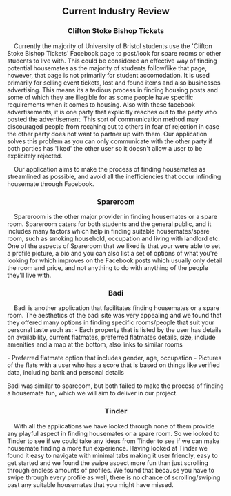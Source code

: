 <h2 align="center"> <b> Current Industry Review </b> </h2>

<h3 align="center"> <b> Clifton Stoke Bishop Tickets </b> </h3>

<p align="left">&nbsp;&nbsp;&nbsp;&nbsp;Currently the majority of University of Bristol students use the 'Clifton Stoke Bishop Tickets' Facebook page to post/look for spare rooms or other students to live with. This could be considered an effective way of finding potential housemates as the majority of students follow/like 
that page, however, that page is not primarily for student accomodation. It is used primarily for selling event tickets, lost and found items and also 
businesses advertising. This means its a tedious process in finding housing posts and some of which they are illegible for as some people have specific 
requirements when it comes to housing. Also with these facebook advertisements, it is one party that explicitly reaches out to the party who posted the 
advertisement. This sort of communication method may discouraged people from recahing out to others in fear of rejection in case the other party does not 
want to partner up with them. Our application solves this problem as you can only communicate with the other party if both parties has 'liked' the other 
user so it doesn't allow a user to be explicitely rejected.</p>
  
<p>&nbsp;&nbsp;&nbsp;&nbsp;Our application aims to make the process of finding housemates as streamlined as possible, and avoid all the inefficiencies that occur infinding housemate through Facebook.</p>

<h3 align="center"> <b> Spareroom </b> </h3>

<p align="left">&nbsp;&nbsp;&nbsp;&nbsp;Spareroom is the other major provider in finding housemates or a spare room. Spareroom caters for both students and the general public, and it includes many factors which help in finding suitable housemates/spare room, such as smoking household, occupation and living with landlord etc. 
One of the aspects of Spareroom that we liked is that your were able to set a profile picture, a bio and you can also list a set of options of what 
you're looking for which improves on the Facebook posts which usually only detail the room and price, and not anything to do with anything of the people 
they'll live with.</p>

<h3 align="center"> <b> Badi </b> </h3>

<p align="left">&nbsp;&nbsp;&nbsp;&nbsp;Badi is another application that facilitates finding housemates or a spare room. The aesthetics of the badi site was very appealing and we found that they offered many options in finding specific rooms/people that suit your personal taste such as: 
- Each property that is listed by the user has details on availability, current flatmates, preferred flatmates details, size, include amenities and a map 
at the bottom, also links to similar rooms</p>
- Preferred flatmate option that includes gender, age, occupation
- Pictures of the flats with a user who has a score that is based on things like verified data, including bank and personal details

<p>Badi was similar to spareoom, but both failed to make the process of finding a housemate fun, which we will aim to deliver in our project.
</p>

<h3 align="center"> <b> Tinder </b> </h3>

<p align="left">&nbsp;&nbsp;&nbsp;&nbsp;With all the applications we have looked through none of them provide any playful aspect in finding housemates or a spare room. So we looked to Tinder to see if we could take any ideas from Tinder to see if we can make housemate finding a more fun experience. Having looked at Tinder we 
found it easy to navigate with minimal tabs making it user friendly, easy to get started and we found the swipe aspect more fun than just scrolling 
through endless amounts of profiles. We found that because you have to swipe through every profile as well, there is no chance of scrolling/swiping past 
any suitable housemates that you might have missed.
</p>



